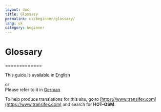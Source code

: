 ```yaml
---
layout: doc
title: Glossary
permalink: uk/beginner/glossary/
lang: uk
category: beginner
---
```


# Glossary
=============

This guide is available in [English](http://learnosm.org/en/beginner/glossary/)

or  
Please refer to it in [German](http://learnosm.org/de/beginner/glossary/)

To help produce translations for this site, go to [https://www.transifex.com](https://www.transifex.com) and search for **HOT-OSM**.
